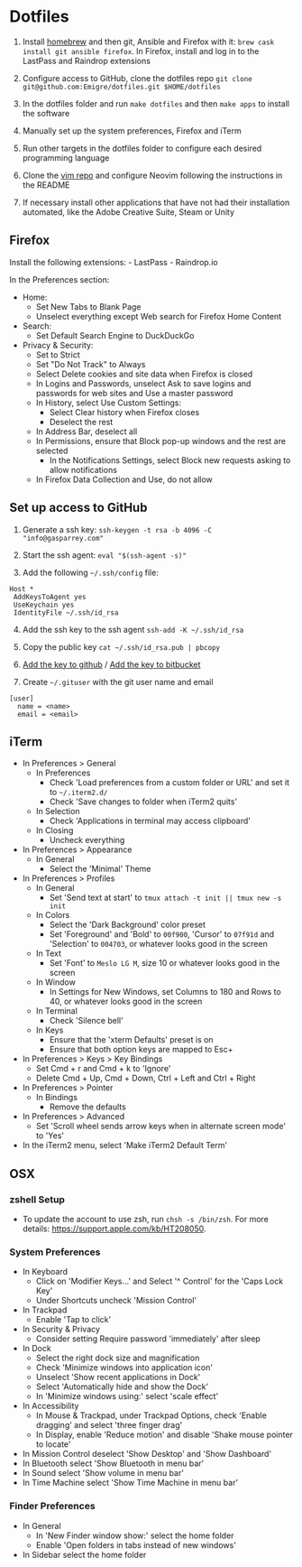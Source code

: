 # Dotfiles

1. Install [homebrew](https://brew.sh/) and then git, Ansible and Firefox with it: `brew cask install git ansible firefox`. In Firefox, install and log in to the LastPass and Raindrop extensions

2. Configure access to GitHub, clone the dotfiles repo `git clone git@github.com:Emigre/dotfiles.git $HOME/dotfiles`

3. In the dotfiles folder and run `make dotfiles` and then `make apps` to install the software

4. Manually set up the system preferences, Firefox and iTerm

5. Run other targets in the dotfiles folder to configure each desired programming language

6. Clone the [vim repo](https://github.com/Emigre/vim) and configure Neovim following the instructions in the README

7. If necessary install other applications that have not had their installation automated, like the Adobe Creative Suite, Steam or Unity

## Firefox

Install the following extensions: - LastPass - Raindrop.io

In the Preferences section:

- Home:
  - Set New Tabs to Blank Page
  - Unselect everything except Web search for Firefox Home Content
- Search:
  - Set Default Search Engine to DuckDuckGo
- Privacy & Security:
  - Set to Strict
  - Set "Do Not Track" to Always
  - Select Delete cookies and site data when Firefox is closed
  - In Logins and Passwords, unselect Ask to save logins and passwords for web sites and Use a master password
  - In History, select Use Custom Settings:
    - Select Clear history when Firefox closes
    - Deselect the rest
  - In Address Bar, deselect all
  - In Permissions, ensure that Block pop-up windows and the rest are selected
    - In the Notifications Settings, select Block new requests asking to allow notifications
  - In Firefox Data Collection and Use, do not allow

## Set up access to GitHub

1. Generate a ssh key: `ssh-keygen -t rsa -b 4096 -C "info@gasparrey.com"`

2. Start the ssh agent: `eval "$(ssh-agent -s)"`

3. Add the following `~/.ssh/config` file:

```
Host *
 AddKeysToAgent yes
 UseKeychain yes
 IdentityFile ~/.ssh/id_rsa
```

4. Add the ssh key to the ssh agent `ssh-add -K ~/.ssh/id_rsa`

5. Copy the public key `cat ~/.ssh/id_rsa.pub | pbcopy`

6. [Add the key to github](https://github.com/settings/keys) / [Add the key to bitbucket](https://bitbucket.org/account/user/Emigre/ssh-keys/)

7. Create `~/.gituser` with the git user name and email

```
[user]
  name = <name>
  email = <email>
```

## iTerm

- In Preferences > General
  - In Preferences
    - Check 'Load preferences from a custom folder or URL' and set it to `~/.iterm2.d/`
    - Check 'Save changes to folder when iTerm2 quits'
  - In Selection
    - Check 'Applications in terminal may access clipboard'
  - In Closing
    - Uncheck everything
- In Preferences > Appearance
  - In General
    - Select the 'Minimal' Theme
- In Preferences > Profiles
  - In General
    - Set 'Send text at start' to `tmux attach -t init || tmux new -s init`
  - In Colors
    - Select the 'Dark Background' color preset
    - Set 'Foreground' and 'Bold' to `00f900`, 'Cursor' to `07f91d` and 'Selection' to `004703`, or whatever looks good in the screen
  - In Text
    - Set 'Font' to `Meslo LG M`, size 10 or whatever looks good in the screen
  - In Window
    - In Settings for New Windows, set Columns to 180 and Rows to 40, or whatever looks good in the screen
  - In Terminal
    - Check 'Silence bell'
  - In Keys
    - Ensure that the 'xterm Defaults' preset is on
    - Ensure that both option keys are mapped to Esc+
- In Preferences > Keys > Key Bindings
  - Set Cmd + r and Cmd + k to 'Ignore'
  - Delete Cmd + Up, Cmd + Down, Ctrl + Left and Ctrl + Right
- In Preferences > Pointer
  - In Bindings
    - Remove the defaults
- In Preferences > Advanced
  - Set 'Scroll wheel sends arrow keys when in alternate screen mode' to 'Yes'
- In the iTerm2 menu, select 'Make iTerm2 Default Term'

## OSX

### zshell Setup

- To update the account to use zsh, run `chsh -s /bin/zsh`. For more details: https://support.apple.com/kb/HT208050.

### System Preferences

- In Keyboard
  - Click on 'Modifier Keys...' and Select '^ Control' for the 'Caps Lock Key'
  - Under Shortcuts uncheck 'Mission Control'
- In Trackpad
  - Enable 'Tap to click'
- In Security & Privacy
  - Consider setting Require password 'immediately' after sleep
- In Dock
  - Select the right dock size and magnification
  - Check 'Minimize windows into application icon'
  - Unselect 'Show recent applications in Dock'
  - Select 'Automatically hide and show the Dock'
  - In 'Minimize windows using:' select 'scale effect'
- In Accessibility
  - In Mouse & Trackpad, under Trackpad Options, check 'Enable dragging' and select 'three finger drag'
  - In Display, enable 'Reduce motion' and disable 'Shake mouse pointer to locate'
- In Mission Control deselect 'Show Desktop' and 'Show Dashboard'
- In Bluetooth select 'Show Bluetooth in menu bar'
- In Sound select 'Show volume in menu bar'
- In Time Machine select 'Show Time Machine in menu bar'

### Finder Preferences

- In General
  - In 'New Finder window show:' select the home folder
  - Enable 'Open folders in tabs instead of new windows'
- In Sidebar select the home folder
